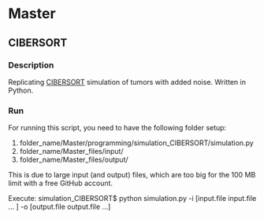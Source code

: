 # Master

## CIBERSORT

### Description

Replicating [CIBERSORT](http://www.nature.com/nmeth/journal/v12/n5/abs/nmeth.3337.html) simulation of tumors with added noise. Written in Python.

### Run

For running this script, you need to have the following folder setup:
1. folder_name/Master/programming/simulation_CIBERSORT/simulation.py
2. folder_name/Master_files/input/
3. folder_name/Master_files/output/

This is due to large input (and output) files, which are too big for the 100 MB limit with a free GitHub account.

Execute:
simulation_CIBERSORT$ python simulation.py -i [input.file input.file ... ] -o [output.file output.file ...]
